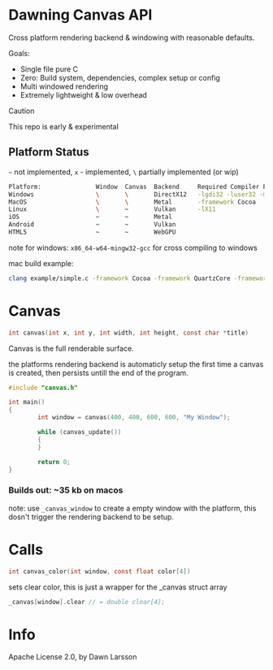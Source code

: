 # Dawning Canvas API
Cross platform rendering backend & windowing with reasonable defaults.

Goals:
- Single file pure C
- Zero: Build system, dependencies, complex setup or config
- Multi windowed rendering
- Extremely lightweight & low overhead

> [!CAUTION]
> This repo is early & experimental

##  Platform Status
`~` not implemented, `x` - implemented, `\` partially implemented (or wip)
```sh
Platform:               Window  Canvas  Backend     Required Compiler Flags
Windows                 \       \       DirectX12   -lgdi32 -luser32 -mwindows -ldwmapi -ldxgi -ld3d12
MacOS                   \       \       Metal       -framework Cocoa
Linux                   \       ~       Vulkan      -lX11
iOS                     ~       ~       Metal
Android                 ~       ~       Vulkan
HTML5                   ~       ~       WebGPU
```
note for windows: `x86_64-w64-mingw32-gcc` for cross compiling to windows

mac build example:
```sh
clang example/simple.c -framework Cocoa -framework QuartzCore -framework Metal
```
# Canvas
```c
int canvas(int x, int y, int width, int height, const char *title)
```
Canvas is the full renderable surface.

the platforms rendering backend is automaticly setup the first time a canvas is created, then persists untill the end of the program.

```c
#include "canvas.h"

int main()
{
        int window = canvas(400, 400, 600, 600, "My Window");

        while (canvas_update())
        {
        }

        return 0;
}
```
### Builds out: ~35 kb on macos

note: use `_canvas_window` to create a empty window with the platform, this dosn't trigger the rendering backend to be setup.

# Calls

```c
int canvas_color(int window, const float color[4])
```
sets clear color, this is just a wrapper for the _canvas struct array
```c
_canvas[window].clear // = double clear[4];
```

# Info
Apache License 2.0, by Dawn Larsson
